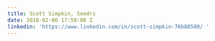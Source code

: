 ```yaml
---
title: Scott Simpkin, Seedrs
date: 2018-02-06 17:59:00 Z
linkedin: 'https://www.linkedin.com/in/scott-simpkin-76b88580/ '
---
```


